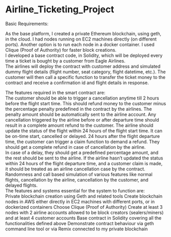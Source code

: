 # Airline_Ticketing_Project
Basic Requirements:    

As the base platform, I created a private Ethereum blockchain, using geth, in the cloud. 
I had nodes running on EC2 machines directly (on different ports). Another option is to run each node in a docker container. 
I used Clique (Proof of Authority) for faster block creations.     
I developed a base contract code, in Solidity, which will be deployed every time a ticket is bought by a customer from Eagle Airlines.      
The airlines will deploy the contract with customer address and simulated dummy flight details (flight number, seat category, flight datetime, etc.). The customer will then call a specific function to transfer the ticket money to the contract and receive a confirmation id and flight details in response.     

The features required in the smart contract are:   
  The customer should be able to trigger a cancellation anytime till 2 hours before the flight start time. This should refund money to the customer minus the percentage penalty predefined in the contract by the airlines. The penalty amount should be automatically sent to the airline account. 
  Any cancellation triggered by the airline before or after departure time should result in a complete amount refund to the customer. 
  The airline should update the status of the flight within 24 hours of the flight start time. It can be on-time start, cancelled or delayed. 24 hours after the flight departure time, the customer can trigger a claim function to demand a refund. They should get a complete refund in case of cancellation by the airline.  
  In case of a delay, they should get a predefined percentage amount, and the rest should be sent to the airline. If the airline hasn’t updated the status within 24 hours of the flight departure time, and a customer claim is made, it should be treated as an airline cancellation case by the contract. 
  Randomness and call based simulation of various features like normal flights, cancellation by the airline, cancellation by the customer, and delayed flights.  
  The features and systems essential for the system to function are:   
    Private blockchain creation using Geth and related tools Create blockchain nodes in AWS either directly in EC2 machines with different ports, or in dockerized containers Choose Clique (Proof of Authority) Create at least 3 nodes with 2 airline accounts allowed to be block creators (sealers/miners) and at least 4 customer accounts Base contract in Solidity covering all the functionalities defined above Demonstrate contract behaviour via geth command line tool or via Remix connected to my private blockchain
